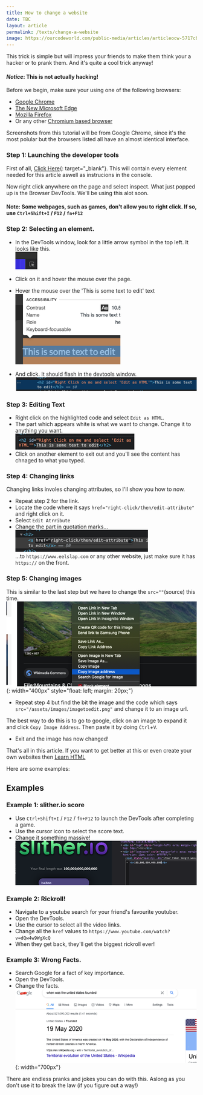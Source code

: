 ```yaml
---
title: How to change a website
date: TBC
layout: article
permalink: /texts/change-a-website
image: https://ourcodeworld.com/public-media/articles/articleocw-5717cba784d6f.png
---
```

This trick is simple but will impress your friends to make them think your a hacker or to prank them. And it's quite a cool trick anyway!

#### _Notice_: This is not actually hacking!

Before we begin, make sure your using one of the following browsers:

- [Google Chrome](https://www.google.com/search?q=Google%20Chrome)
- [The New Microsoft Edge](https://www.google.com/search?q=Microsoft%20Edge)
- [Mozilla Firefox](https://www.google.com/search?q=Mozilla%20Firefox)
- Or any other [Chromium based browser](https://www.google.com/search?q=list%20of%20chromium%20browsers)

Screenshots from this tutorial will be from Google Chrome, since it's the most polular but the browsers listed all have an almost identical interface.

### Step 1: Launching the developer tools

First of all, [Click Here](/assets/other/devtoolsplayground.html){: target="_blank"}. This will contain every element needed for this article aswell as instrucions in the console.

Now right click anywhere on the page and select inspect. What just popped up is the Browser DevTools. We'll be using this alot soon.

#### Note: Some webpages, such as games, don't allow you to right click. If so, use `Ctrl+Shift+I` / `F12` / `fn+F12`

### Step 2: Selecting an element.

- In the DevTools window, look for a little arrow symbol in the top left. It looks like this.  
![Pointer icon](/assets/images/pointer.png)

- Click on it and hover the mouse over the page.
- Hover the mouse over the 'This is some text to edit' text  
![Hover image](/assets/images/highlight.png)
- And click. It should flash in the devtools window.  
![Dev Tools Highlight](/assets/images/devtoolshighlight.png)

### Step 3: Editing Text

- Right click on the highlighted code and select `Edit as HTML`.
- The part which appears white is what we want to change. Change it to anything you want.  
![To edit](/assets/images/textedit.png)
- Click on another element to exit out and you'll see the content has chnaged to what you typed.

### Step 4: Changing links

Changing links involes changing attributes, so I'll show you how to now.

- Repeat step 2 for the link.
- Locate the code where it says `href="right-click/then/edit-attribute"` and right click on it.
- Select `Edit Atrribute`
- Change the part in quotation marks...  
![What to edit in href](/assets/images/linktoedit.png)  
...to `https://www.eelslap.com` or any other website, just make sure it has `https://` on the front.

### Step 5: Changing images

This is similar to the last step but we have to change the `src=""`(source) this time.
![How to get image](/assets/images/getimage.png){: width="400px" style="float: left; margin: 20px;"}
- Repeat step 4 but find the bit the image and the code which says `src="/assets/images/imagetoedit.png"` and change it to an image url.

The best way to do this is to go to google, click on an image to expand it and click `Copy Image Address`. Then paste it by doing `Ctrl`+`V`.

- Exit and the image has now changed!

That's all in this article. If you want to get better at this or even create your own websites then [Learn HTML](https://www.google.com/search?q=Learn%20HTML)

Here are some examples:

## Examples

### Example 1: slither.io score

- Use `Ctrl+Shift+I` / `F12` / `fn+F12` to launch the DevTools after completing a game.
- Use the cursor icon to select the score text.
- Change it something massive!  
![Slither Hack Image](/assets/images/slitherhack.png)

### Example 2: Rickroll!

- Navigate to a youtube search for your friend's favourite youtuber.
- Open the DevTools.
- Use the cursor to select all the video links.
- Change all the `href` values to `https://www.youtube.com/watch?v=dQw4w9WgXcQ`
- When they get back, they'll get the biggest rickroll ever!

### Example 3: Wrong Facts.

- Search Google for a fact of key importance.
- Open the DevTools.
- Change the facts.  
![US Fake founding date](/assets/images/usfakeday.png){: width="700px"}

There are endless pranks and jokes you can do with this. Aslong as you don't use it to break the law (if you figure out a way!)




